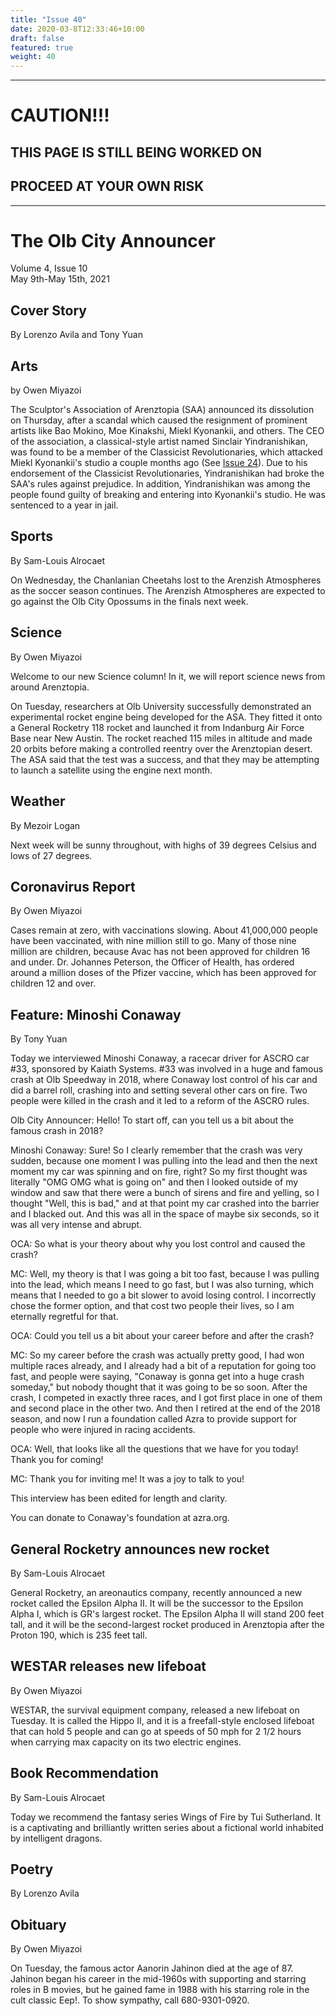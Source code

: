 ```yaml
---
title: "Issue 40"
date: 2020-03-8T12:33:46+10:00
draft: false
featured: true
weight: 40
---
```


------------------------
# CAUTION!!!    
## THIS PAGE IS STILL BEING WORKED ON    
## PROCEED AT YOUR OWN RISK    
------------------------

# The Olb City Announcer    
Volume 4, Issue 10   
May 9th-May 15th, 2021    

## Cover Story
By Lorenzo Avila and Tony Yuan



## Arts
by Owen Miyazoi

The Sculptor's Association of Arenztopia (SAA) announced its dissolution on Thursday, after a scandal which caused the resignment of prominent artists like Bao Mokino, Moe Kinakshi, Miekl Kyonankii, and others. The CEO of the association, a classical-style artist named Sinclair Yindranishikan, was found to be a member of the Classicist Revolutionaries, which attacked Miekl Kyonankii's studio a couple months ago (See [Issue 24](https://www.arenztopia.com/news/issue-24/)). Due to his endorsement of the Classicist Revolutionaries, Yindranishikan had broke the SAA's rules against prejudice. In addition, Yindranishikan was among the people found guilty of breaking and entering into Kyonankii's studio. He was sentenced to a year in jail.

## Sports
By Sam-Louis Alrocaet

On Wednesday, the Chanlanian Cheetahs lost to the Arenzish Atmospheres as the soccer season continues. The Arenzish Atmospheres are expected to go against the Olb City Opossums in the finals next week.

## Science
By Owen Miyazoi

Welcome to our new Science column! In it, we will report science news from around Arenztopia.

On Tuesday, researchers at Olb University successfully demonstrated an experimental rocket engine being developed for the ASA. They fitted it onto a General Rocketry 118 rocket and launched it from Indanburg Air Force Base near New Austin. The rocket reached 115 miles in altitude and made 20 orbits before making a controlled reentry over the Arenztopian desert. The ASA said that the test was a success, and that they may be attempting to launch a satellite using the engine next month.

## Weather
By Mezoir Logan

Next week will be sunny throughout, with highs of 39 degrees Celsius and lows of 27 degrees.

## Coronavirus Report
By Owen Miyazoi    

Cases remain at zero, with vaccinations slowing. About 41,000,000 people have been vaccinated, with nine million still to go. Many of those nine million are children, because Avac has not been approved for children 16 and under. Dr. Johannes Peterson, the Officer of Health, has ordered around a million doses of the Pfizer vaccine, which has been approved for children 12 and over.

## Feature: Minoshi Conaway
By Tony Yuan

Today we interviewed Minoshi Conaway, a racecar driver for ASCRO car #33, sponsored by Kaiath Systems. #33 was involved in a huge and famous crash at Olb Speedway in 2018, where Conaway lost control of his car and did a barrel roll, crashing into and setting several other cars on fire. Two people were killed in the crash and it led to a reform of the ASCRO rules.

Olb City Announcer: Hello! To start off, can you tell us a bit about the famous crash in 2018?

Minoshi Conaway: Sure! So I clearly remember that the crash was very sudden, because one moment I was pulling into the lead and then the next moment my car was spinning and on fire, right? So my first thought was literally "OMG OMG what is going on" and then I looked outside of my window and saw that there were a bunch of sirens and fire and yelling, so I thought "Well, this is bad," and at that point my car crashed into the barrier and I blacked out. And this was all in the space of maybe six seconds, so it was all very intense and abrupt.

OCA: So what is your theory about why you lost control and caused the crash?

MC: Well, my theory is that I was going a bit too fast, because I was pulling into the lead, which means I need to go fast, but I was also turning, which means that I needed to go a bit slower to avoid losing control. I incorrectly chose the former option, and that cost two people their lives, so I am eternally regretful for that.

OCA: Could you tell us a bit about your career before and after the crash?

MC: So my career before the crash was actually pretty good, I had won multiple races already, and I already had a bit of a reputation for going too fast, and people were saying, "Conaway is gonna get into a huge crash someday," but nobody thought that it was going to be so soon. After the crash, I competed in exactly three races, and I got first place in one of them and second place in the other two. And then I retired at the end of the 2018 season, and now I run a foundation called Azra to provide support for people who were injured in racing accidents.

OCA: Well, that looks like all the questions that we have for you today! Thank you for coming!

MC: Thank you for inviting me! It was a joy to talk to you!

This interview has been edited for length and clarity.

You can donate to Conaway's foundation at azra.org.

## General Rocketry announces new rocket
By Sam-Louis Alrocaet

General Rocketry, an areonautics company, recently announced a new rocket called the Epsilon Alpha II. It will be the successor to the Epsilon Alpha I, which is GR's largest rocket. The Epsilon Alpha II will stand 200 feet tall, and it will be the second-largest rocket produced in Arenztopia after the Proton 190, which is 235 feet tall.

## WESTAR releases new lifeboat
By Owen Miyazoi

WESTAR, the survival equipment company, released a new lifeboat on Tuesday. It is called the Hippo II, and it is a freefall-style enclosed lifeboat that can hold 5 people and can go at speeds of 50 mph for 2 1/2 hours when carrying max capacity on its two electric engines.

## Book Recommendation
By Sam-Louis Alrocaet

Today we recommend the fantasy series Wings of Fire by Tui Sutherland. It is a captivating and brilliantly written series about a fictional world inhabited by intelligent dragons.

## Poetry
By Lorenzo Avila



## Obituary
By Owen Miyazoi

On Tuesday, the famous actor Aanorin Jahinon died at the age of 87. Jahinon began his career in the mid-1960s with supporting and starring roles in B movies, but he gained fame in 1988 with his starring role in the cult classic Eep!. To show sympathy, call 680-9301-0920.
